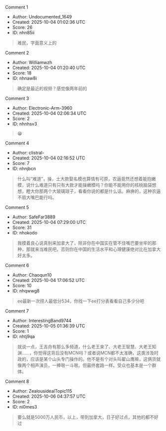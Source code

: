Comment 1

- Author: Undocumented_1649
- Created: 2025-10-04 01:02:36 UTC
- Score: 26
- ID: nhn85ii

> 难民，字面意义上的

Comment 2

- Author: Williamwzh
- Created: 2025-10-04 01:20:40 UTC
- Score: 18
- ID: nhnaw8i

> 确定是最近的视频？感觉像两年前的

Comment 3

- Author: Electronic-Arm-3960
- Created: 2025-10-04 02:06:34 UTC
- Score: 2
- ID: nhnhsv3

> 😁

Comment 4

- Author: clistral-
- Created: 2025-10-04 02:16:52 UTC
- Score: 7
- ID: nhnjbcn

> 什么叫“难道”，操，土大款娶名模也算情有可原，农逼竟然还想着能抱嫩模，说什么难道只有只有大款才能操嫩模吗？你能不能用你的核桃脑袋想想，瞪大你那两个大玻璃球子，看看你说的都是什么话。麻痹的，这种农逼不扇大嘴巴能行吗。

Comment 5

- Author: SafeFar3889
- Created: 2025-10-04 07:29:00 UTC
- Score: 31
- ID: nhokodo

> 我摸着良心说真别来加拿大了，除非你在中国实在管不住嘴巴要坐牢的那种，那就来当难民吧，否则你在中国的生活水平和心理健康绝对比在加拿大好太多。

Comment 6

- Author: Chaoqun10
- Created: 2025-10-04 17:06:52 UTC
- Score: 10
- ID: nhqwwg8

> ee最新一次捞人最低分534，你找一下ee打分表看看自己多少分吧

Comment 7

- Author: InterestingBand9744
- Created: 2025-10-05 01:36:39 UTC
- Score: 1
- ID: nhtj9qa

> 就说一点，王吉舟有那么多频道，什么老王来了、大老王智慧、大老王知渊......，你觉得这背后没有MCN吗？或者说MCN都不太准确，这类涉及时政的，应该是某个山头专门操作的。他不是有个对头叫翟山鹰嘛，这俩货就像两个相声演员，一捧哏一斗哏。但最终套路一样。受众也基本是一个群体。

Comment 8

- Author: ZealousidealTopic115
- Created: 2025-10-06 04:37:57 UTC
- Score: 2
- ID: ni0mes3

> 要么就是5000万人民币，以上，带到加拿大，日子好过点，其他的都不好过
